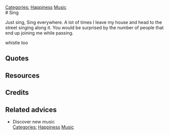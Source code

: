 [Categories:](../Categories/index.md) [Happiness](../Categories/Happiness.md) [Music](../Categories/Music.md)<br># Sing

Just sing, Sing everywhere. A lot of times I leave my house and head to the street singing along it. You would be surprised by the number of people that end up joining me while passing.

whistle too
## Quotes

## Resources

## Credits

## Related advices

- Discover new music
<br>[Categories:](../Categories/index.md) [Happiness](../Categories/Happiness.md) [Music](../Categories/Music.md)